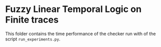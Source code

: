 # Fuzzy Linear Temporal Logic on Finite traces
This folder contains the time performance of the checker run with of the script `run_experiments.py`.
